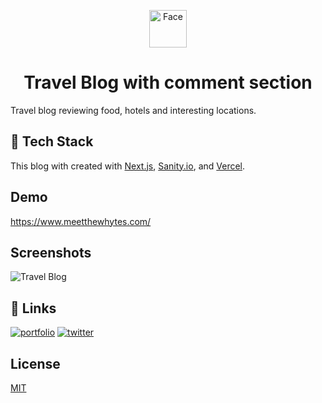 <p align="center">
  <a href="https://www.gatsbyjs.org">
    <img alt="Face" src="https://res.cloudinary.com/babyhulk/image/upload/v1637166098/hero-image/avatar.webp" width="60" />
  </a>
</p>
<h1 align="center">
Travel Blog with comment section

</h1>

Travel blog reviewing food, hotels and interesting locations.

## 🚀 Tech Stack
This blog with created with [Next.js](https://nextjs.org), [Sanity.io](https://www.sanity.io), and [Vercel](https://vercel.com).


## Demo

https://www.meetthewhytes.com/


## Screenshots

![Travel Blog](https://res.cloudinary.com/babyhulk/image/upload/v1636144610/project/Screen_Shot_2021-11-05_at_1.36.36_PM.png)



## 🔗 Links
[![portfolio](https://img.shields.io/badge/my_portfolio-000?style=for-the-badge&logo=ko-fi&logoColor=white)](https://www.kennywhyte.com/)
[![twitter](https://img.shields.io/badge/twitter-1DA1F2?style=for-the-badge&logo=twitter&logoColor=white)](https://twitter.com/IAmKennyWhyte)


## License
[MIT](https://choosealicense.com/licenses/mit/)
